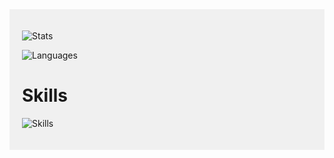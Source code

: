 <div style="background-color: #f0f0f0; padding: 20px;">

![Stats](https://github-readme-stats.vercel.app/api?username=Kush-Dhingra&theme=dark)

![Languages](https://github-readme-stats.vercel.app/api/top-langs/?username=Kush-Dhingra&theme=dark)

# Skills
![Skills](https://skillicons.dev/icons?i=html,css,javascript,react,nodejs,express,git,github,postgresql,sqlite,figma,vscode,vite,bootstrap,python,flask,npm,firebase,godot)
